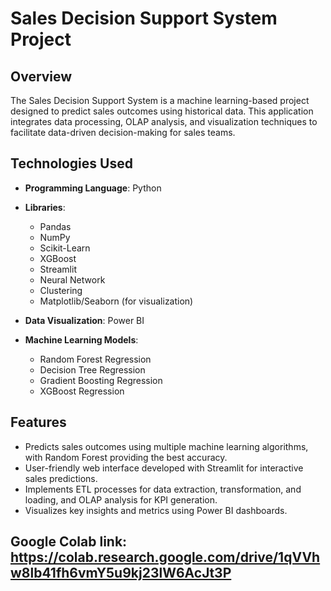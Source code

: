 # Sales Decision Support System Project

## Overview
The Sales Decision Support System is a machine learning-based project designed to predict sales outcomes using historical data. This application integrates data processing, OLAP analysis, and visualization techniques to facilitate data-driven decision-making for sales teams.

## Technologies Used
- **Programming Language**: Python
- **Libraries**:
  - Pandas
  - NumPy
  - Scikit-Learn
  - XGBoost
  - Streamlit
  - Neural Network
  - Clustering
  - Matplotlib/Seaborn (for visualization)

- **Data Visualization**: Power BI
- **Machine Learning Models**:
  - Random Forest Regression
  - Decision Tree Regression
  - Gradient Boosting Regression
  - XGBoost Regression

## Features
- Predicts sales outcomes using multiple machine learning algorithms, with Random Forest providing the best accuracy.
- User-friendly web interface developed with Streamlit for interactive sales predictions.
- Implements ETL processes for data extraction, transformation, and loading, and OLAP analysis for KPI generation.
- Visualizes key insights and metrics using Power BI dashboards.

## Google Colab link: https://colab.research.google.com/drive/1qVVhw8lb41fh6vmY5u9kj23lW6AcJt3P
